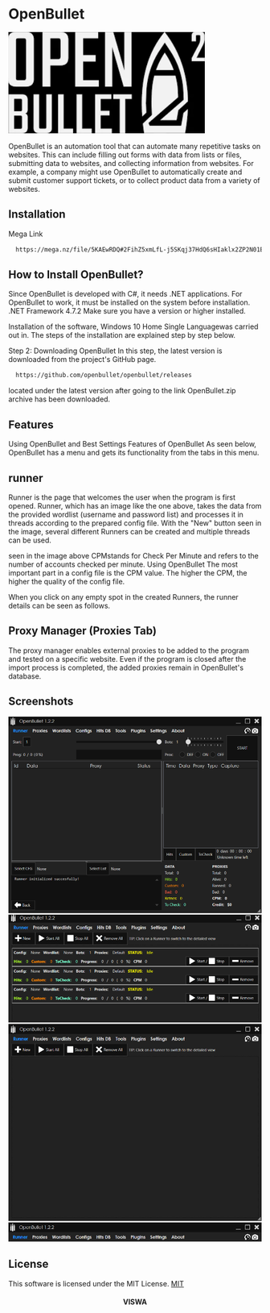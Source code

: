 
# OpenBullet
![logo](https://github.com/20MH1A04H9/OPenBullet/blob/main/img/logo.webp)


OpenBullet is an automation tool that can automate many repetitive tasks on websites. This can include filling out forms with data from lists or files, submitting data to websites, and collecting information from websites. For example, a company might use OpenBullet to automatically create and submit customer support tickets, or to collect product data from a variety of websites.


## Installation

Mega Link

```bash
  https://mega.nz/file/5KAEwRDQ#2FihZ5xmLfL-j5SKqj37HdQ6sHIaklx2ZP2N01Eq4OU

```
## How to Install OpenBullet?

Since OpenBullet is developed with C#, it needs .NET applications. For OpenBullet to work, it must be installed on the system before installation. .NET Framework 4.7.2 Make sure you have a version or higher installed.

Installation of the software, Windows 10 Home Single Languagewas carried out in. The steps of the installation are explained step by step below.

Step 2: Downloading OpenBullet
In this step, the latest version is downloaded from the project's GitHub page.
```bash
  https://github.com/openbullet/openbullet/releases
```    
located under the latest version after going to the link OpenBullet.zip archive has been downloaded.
## Features

Using OpenBullet and Best Settings
Features of OpenBullet
As seen below, OpenBullet has a menu and gets its functionality from the tabs in this menu.



## runner

Runner is the page that welcomes the user when the program is first opened.
Runner, which has an image like the one above, takes the data from the provided wordlist (username and password list) and processes it in threads according to the prepared config file. With the "New" button seen in the image, several different Runners can be created and multiple threads can be used.



seen in the image above CPMstands for Check Per Minute and refers to the number of accounts checked per minute. Using OpenBullet The most important part in a config file is the CPM value. The higher the CPM, the higher the quality of the config file.

When you click on any empty spot in the created Runners, the runner details can be seen as follows.


## Proxy Manager (Proxies Tab)

The proxy manager enables external proxies to be added to the program and tested on a specific website. Even if the program is closed after the import process is completed, the added proxies remain in OpenBullet's database.


## Screenshots

![App Screenshot](https://github.com/20MH1A04H9/OPenBullet/blob/main/img/1.webp)
![App Screenshot](https://github.com/20MH1A04H9/OPenBullet/blob/main/img/2.webp)
![App Screenshot](https://github.com/20MH1A04H9/OPenBullet/blob/main/img/3.webp)
![App Screenshot](https://github.com/20MH1A04H9/OPenBullet/blob/main/img/4.webp)


## License

This software is licensed under the MIT License. [MIT](https://choosealicense.com/licenses/mit/)

#### **<p align="center">VISWA</p>**

